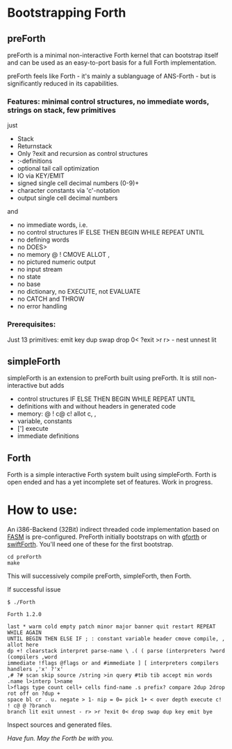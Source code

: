 # Bootstrapping Forth

## preForth

preForth is a minimal non-interactive Forth kernel that can bootstrap itself and can be used as an easy-to-port basis for a full Forth implementation.

preForth feels like Forth - it's mainly a sublanguage of ANS-Forth - but is significantly reduced in its capabilities.

### Features: minimal control structures, no immediate words, strings on stack, few primitives

just

- Stack
- Returnstack
- Only ?exit and recursion as control structures
- :-definitions
- optional tail call optimization
- IO via KEY/EMIT
- signed single cell decimal numbers (0-9)+
- character constants via 'c'-notation
- output single cell decimal numbers

and

- no immediate words, i.e.
- no control structures IF ELSE THEN BEGIN WHILE REPEAT UNTIL
- no defining words
- no DOES>
- no memory @ ! CMOVE ALLOT ,
- no pictured numeric output
- no input stream
- no state
- no base
- no dictionary, no EXECUTE, not EVALUATE
- no CATCH and THROW
- no error handling

### Prerequisites:

  Just 13 primitives: emit key dup swap drop 0< ?exit >r r> - nest unnest lit

## simpleForth

simpleForth is an extension to preForth built using preForth. It is still non-interactive but adds 

- control structures IF ELSE THEN BEGIN WHILE REPEAT UNTIL
- definitions with and without headers in generated code
- memory: @ ! c@ c! allot c, , 
- variable, constants
- ['] execute
- immediate definitions

## Forth

Forth is a simple interactive Forth system built using simpleForth.
Forth is open ended and has a yet incomplete set of features. Work in progress.


# How to use:

An i386-Backend (32Bit) indirect threaded code implementation based on [FASM](https://flatassembler.net/) is pre-configured.
PreForth initially bootstraps on with [gforth](https://www.gnu.org/software/gforth/) or [swiftForth](https://www.forth.com/swiftforth/). 
You'll need one of these for the first bootstrap.

    cd preForth
    make

This will successively compile preForth, simpleForth, then Forth.

If successful issue

    $ ./Forth

    Forth 1.2.0

    last * warm cold empty patch minor major banner quit restart REPEAT WHILE AGAIN 
    UNTIL BEGIN THEN ELSE IF ; : constant variable header cmove compile, , allot here 
    dp +! clearstack interpret parse-name \ .( ( parse (interpreters ?word (compilers ,word 
    immediate !flags @flags or and #immediate ] [ interpreters compilers handlers ,'x' ?'x' 
    ,# ?# scan skip source /string >in query #tib tib accept min words .name l>interp l>name 
    l>flags type count cell+ cells find-name .s prefix? compare 2dup 2drop rot off on ?dup + 
    space bl cr . u. negate > 1- nip = 0= pick 1+ < over depth execute c! ! c@ @ ?branch 
    branch lit exit unnest - r> >r ?exit 0< drop swap dup key emit bye 

Inspect sources and generated files.

*Have fun. May the Forth be with you.*

